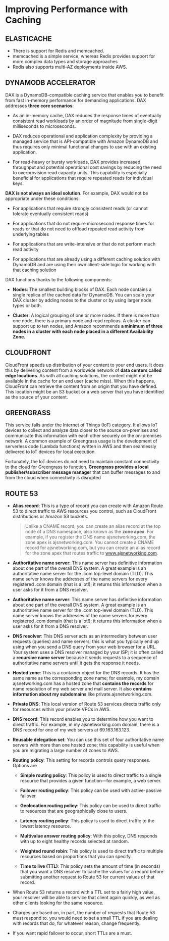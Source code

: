 # Improving Performance with Caching

## ELASTICACHE

- There is support for Redis and memcached.
- memcached is a simple service, whereas Redis provides support for more complex data types and storage approaches
- Redis also supports multi-AZ deployments inside AWS.

## DYNAMODB ACCELERATOR

DAX is a DynamoDB-compatible caching service that enables you to benefit from fast in-memory performance for demanding applications. DAX addresses **three core scenarios**:

- As an in-memory cache, DAX reduces the response times of eventually consistent read workloads by an order of magnitude from single-digit milliseconds to microseconds.

- DAX reduces operational and application complexity by providing a managed service that is API-compatible with Amazon DynamoDB and thus requires only minimal functional changes to use with an existing application.

- For read-heavy or bursty workloads, DAX provides increased throughput and potential operational cost savings by reducing the need to overprovision read capacity units. This capability is especially beneficial for applications that require repeated reads for individual keys.

**DAX is not always an ideal solution**. For example, DAX would not be appropriate under these conditions:

- For applications that require strongly consistent reads (or cannot tolerate eventually consistent reads)

- For applications that do not require microsecond response times for reads or that do not need to offload repeated read activity from underlying tables

- For applications that are write-intensive or that do not perform much read activity

- For applications that are already using a different caching solution with DynamoDB and are using their own client-side logic for working with that caching solution

DAX functions thanks to the following components:

- **Nodes**: The smallest building blocks of DAX. Each node contains a single replica of the cached data for DynamoDB. You can scale your DAX cluster by adding nodes to the cluster or by using larger node types or both.

- **Cluster**: A logical grouping of one or more nodes. If there is more than one node, there is a primary node and read replicas. A cluster can support up to ten nodes, and Amazon recommends **a minimum of three nodes in a cluster with each node placed in a different Availability Zone.**

## CLOUDFRONT

CloudFront speeds up distribution of your content to your end users. It does this by delivering content from a worldwide network of **data centers called** **edge locations**. As with all caching solutions, the content might not be available in the cache for an end user (cache miss). When this happens, CloudFront can retrieve the content from an origin that you have defined. This location might be an S3 bucket or a web server that you have identified as the source of your content.

## GREENGRASS

This service falls under the Internet of Things (IoT) category. It allows IoT devices to collect and analyze data closer to the source on-premises and communicate this information with each other securely on the on-premises network. A common example of Greengrass usage is the development of serverless code (Lambda functions) written in AWS and then seamlessly delivered to IoT devices for local execution.

Fortunately, the IoT devices do not need to maintain constant connectivity to the cloud for Greengrass to function. **Greengrass provides a local publisher/subscriber message manager** that can buffer messages to and from the cloud when connectivity is disrupted

## ROUTE 53

- **Alias record**: This is a type of record you can create with Amazon Route 53 to direct traffic to AWS resources you control, such as CloudFront distributions or Amazon S3 buckets.

  > Unlike a CNAME record, you can create an alias record at the top node of a DNS namespace, also known as the **zone apex**. For example, if you register the DNS name ajsnetworking.com, the zone apex is ajsnetworking.com. You cannot create a CNAME record for ajsnetworking.com, but you can create an alias record for the zone apex that routes traffic to www.ajsnetworking.com.

- **Authoritative name server:** This name server has definitive information about one part of the overall DNS system. A great example is an authoritative name server for the .com top-level domain (TLD). This name server knows the addresses of the name servers for every registered .com domain (that is a lot!); it returns this information when a user asks for it from a DNS resolver.

- **Authoritative name server**: This name server has definitive information about one part of the overall DNS system. A great example is an authoritative name server for the .com top-level domain (TLD). This name server knows the addresses of the name servers for every registered .com domain (that is a lot!); it returns this information when a user asks for it from a DNS resolver.

- **DNS resolver**: This DNS server acts as an intermediary between user requests (queries) and name servers; this is what you typically end up using when you send a DNS query from your web browser for a URL. Your system uses a DNS resolver managed by your ISP; it is often called a **recursive name server** because it sends requests to a sequence of authoritative name servers until it gets the response it needs.

- **Hosted zone**: This is a container object for the DNS records. It has the same name as the corresponding zone name; for example, my domain ajsnetworking.com has a hosted zone that **contains the records** for name resolution of my web server and mail server. It also **contains information about my subdomains** like private.ajsnetworking.com.

- **Private DNS**: This local version of Route 53 services directs traffic only for resources within your private VPCs in AWS.

- **DNS record**: This record enables you to determine how you want to direct traffic. For example, in my ajsnetworking.com domain, there is a DNS record for one of my web servers at 69.163.163.123.

- **Reusable delegation set**: You can use this set of four authoritative name servers with more than one hosted zone; this capability is useful when you are migrating a large number of zones to AWS.

- **Routing policy**: This setting for records controls query responses. Options are

  - **Simple routing policy**: This policy is used to direct traffic to a single resource that provides a given function—for example, a web server.

  - **Failover routing policy**: This policy can be used with active-passive failover.

  - **Geolocation routing policy**: This policy can be used to direct traffic to resources that are geographically close to users.

  - **Latency routing policy**: This policy is used to direct traffic to the lowest latency resource.

  - **Multivalue answer routing policy**: With this policy, DNS responds with up to eight healthy records selected at random.

  - **Weighted round robin**: This policy is used to direct traffic to multiple resources based on proportions that you can specify.

  - **Time to live (TTL)**: This policy sets the amount of time (in seconds) that you want a DNS resolver to cache the values for a record before submitting another request to Route 53 for current values of that record.

- When Route 53 returns a record with a TTL set to a fairly high value, your resolver will be able to service that client again quickly, as well as other clients looking for the same resource.
- Charges are based on, in part, the number of requests that Route 53 must respond to. you would need to set a small TTL if you are dealing with records that do, for whatever reason, change frequently.
- If you want rapid failover to occur, short TTLs are a must.
